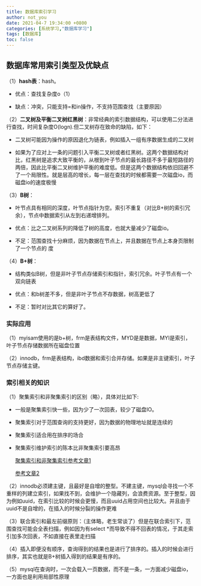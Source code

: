 ```yaml
---
title: 数据库索引学习
author: not_you
date: 2021-04-7 19:34:00 +0800
categories: [系统学习,"数据库学习"]
tags: [数据库]
toc: false
---
```


## 数据库常用索引类型及优缺点

（1）**hash表**：hash。 

- 优点：查找复杂度o（1）

- 缺点：冲突，只能支持=和in操作，不支持范围查找（主要原因）

（2）**二叉树及平衡二叉树红黑树**：非常经典的索引数据结构，可以使用二分法进行查找，时间复杂度O(logn).但二叉树存在致命的缺陷，如下：

- 二叉树可能因为操作的原因退化为链表，例如插入一组有序数据生成的二叉树

- 如果为了应对上一条的问题引入平衡二叉树或者红黑树。这两个数据结构对比，红黑树是追求大致平衡的，从根到叶子节点的最长路径不多于最短路径的两倍，因此比平衡二叉树维护平衡的难度低。但是这两个数据结构依旧回避不了一个局限性。就是层高的增长，每一层在查找的时候都需要一次磁盘io，而磁盘io的速度极慢

（3）**B树**：

- 叶节点具有相同的深度，叶节点指针为空。索引不重复（对比B+树的索引冗余），节点中数据索引从左到右递增排列。

- 优点：比之二叉树系列的降低了树的高度，也就大量减少了磁盘io。 

- 不足：范围查找十分麻烦，因为数据在节点上，并且数据在节点上本身页限制了一个节点的 度

（4）**B+树**：

- 结构类似B树，但是非叶子节点存储索引和指针，索引冗余。叶子节点有一个双向链表

- 优点：和b树差不多，但是非叶子节点不存数据，树高更低了

- 不足：暂时对比其它的算好了。

### **实际应用**

（1）myisam使用的是b+树，frm是表结构文件，MYD是是数据，MYI是索引，叶子节点存储数据所在磁盘位置

（2）innodb，frm是表结构，ibd数据和索引合并存储。如果是非主键索引，叶子节点存储主键。

### **索引相关的知识**

（1）聚集索引和非聚集索引的区别（略），具体对比如下:

- 一般是聚集索引快一些，因为少了一次回表，较少了磁盘IO。

- 聚集索引对于范围查询的支持更好，因为数据的物理地址就是连续的

- 聚集索引适合用在排序的场合

- 聚集索引维护索引的陈本比非聚集索引要高昂

  [聚集索引和非聚集索引参考文章1](https://www.jianshu.com/p/8991cbca3854)

  [参考文章2](https://www.cnblogs.com/s-b-b/p/8334593.html)

（2）innodb必须建主键，且最好是自增的整型。不建主键，mysql会寻找一个不重样的列建立索引，如果找不到，会维护一个隐藏列，会浪费资源。至于整型，因为例如uuid，在索引比较的时候会更慢，而且uuid占用空间也比较大。并且由于uuid不是自增的，在插入的时候分裂的操作更难

（3）联合索引和最左前缀原则：（主体略，老生常谈了）但是在联合索引下，范围查找可能会全表扫描，例如因为有select *而导致不得不回表的情况，于其走索引加多次回表，不如直接在表里走扫描

（4）插入即便没有顺序，查询得到的结果也是进行了排序的。插入的时候会进行排序，其实也就是B+树插入得到的结果是有序的。

（5）mysql在查询时，一次会载入一页数据，而不是一条，一方面减少磁盘io，一方面也是利用局部性原理 


